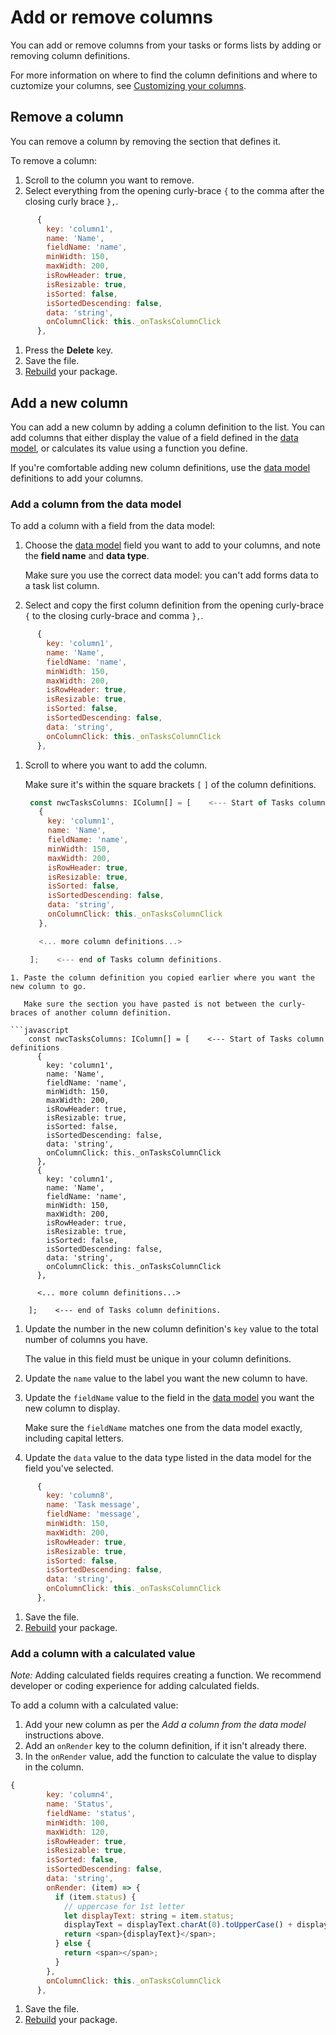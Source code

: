 # Add or remove columns

You can add or remove columns from your tasks or forms lists by adding or removing column definitions.

For more information on where to find the column definitions and where to cuztomize your columns, see [Customizing your columns](./customize.md).

## Remove a column
You can remove a column by removing the section that defines it.

To remove a column:
1. Scroll to the column you want to remove.
1. Select everything from the opening curly-brace `{` to the comma after the closing curly brace `},`.

```javascript
      {
        key: 'column1',
        name: 'Name',
        fieldName: 'name',
        minWidth: 150,
        maxWidth: 200,
        isRowHeader: true,
        isResizable: true,
        isSorted: false,
        isSortedDescending: false,
        data: 'string',
        onColumnClick: this._onTasksColumnClick
      },
```
1. Press the **Delete** key.
1. Save the file.
1. [Rebuild](build.md) your package.

## Add a new column
You can add a new column by adding a column definition to the list. You can add columns that either display the value of a field defined in the [data model](./data.md), or calculates its value using a function you define.

If you're comfortable adding new column definitions, use the [data model](./data.md) definitions to add your columns.

### Add a column from the data model
To add a column with a field from the data model:

1. Choose the [data model](./data.md) field you want to add to your columns, and note the **field name** and **data type**.

   Make sure you use the correct data model: you can't add forms data to a task list column.
1. Select and copy the first column definition from the opening curly-brace `{` to the closing curly-brace and comma `},`.

```javascript
      {
        key: 'column1',
        name: 'Name',
        fieldName: 'name',
        minWidth: 150,
        maxWidth: 200,
        isRowHeader: true,
        isResizable: true,
        isSorted: false,
        isSortedDescending: false,
        data: 'string',
        onColumnClick: this._onTasksColumnClick
      },
```
1. Scroll to where you want to add the column. 

   Make sure it's within the square brackets `[` `]` of the column definitions.
   
   ```javascript
    const nwcTasksColumns: IColumn[] = [    <--- Start of Tasks column definitions
      {
        key: 'column1',
        name: 'Name',
        fieldName: 'name',
        minWidth: 150,
        maxWidth: 200,
        isRowHeader: true,
        isResizable: true,
        isSorted: false,
        isSortedDescending: false,
        data: 'string',
        onColumnClick: this._onTasksColumnClick
      },

      <... more column definitions...>

    ];    <--- end of Tasks column definitions.
```
1. Paste the column definition you copied earlier where you want the new column to go.

   Make sure the section you have pasted is not between the curly-braces of another column definition.   
   
```javascript
    const nwcTasksColumns: IColumn[] = [    <--- Start of Tasks column definitions
      {
        key: 'column1',
        name: 'Name',
        fieldName: 'name',
        minWidth: 150,
        maxWidth: 200,
        isRowHeader: true,
        isResizable: true,
        isSorted: false,
        isSortedDescending: false,
        data: 'string',
        onColumnClick: this._onTasksColumnClick
      },
	  {
        key: 'column1',
        name: 'Name',
        fieldName: 'name',
        minWidth: 150,
        maxWidth: 200,
        isRowHeader: true,
        isResizable: true,
        isSorted: false,
        isSortedDescending: false,
        data: 'string',
        onColumnClick: this._onTasksColumnClick
      },

      <... more column definitions...>

    ];    <--- end of Tasks column definitions.
```
1. Update the number in the new column definition's `key` value to the total number of columns you have.

   The value in this field must be unique in your column definitions.
1. Update the `name` value to the label you want the new column to have.
1. Update the `fieldName` value to the field in the [data model](./data.md) you want the new column to display. 

   Make sure the `fieldName` matches one from the data model exactly, including capital letters.
1. Update the `data` value to the data type listed in the data model for the field you've selected.

```javascript
      {
        key: 'column8',
        name: 'Task message',
        fieldName: 'message',
        minWidth: 150,
        maxWidth: 200,
        isRowHeader: true,
        isResizable: true,
        isSorted: false,
        isSortedDescending: false,
        data: 'string',
        onColumnClick: this._onTasksColumnClick
      },
```
1. Save the file.
1. [Rebuild](./build.md) your package.

### Add a column with a calculated value

_Note:_ Adding calculated fields requires creating a function. We recommend developer or coding experience for adding calculated fields.

To add a column with a calculated value:

1. Add your new column as per the _Add a column from the data model_ instructions above.
1. Add an `onRender` key to the column definition, if it isn't already there. 
1. In the `onRender` value, add the function to calculate the value to display in the column.

```javascript
{
        key: 'column4',
        name: 'Status',
        fieldName: 'status',
        minWidth: 100,
        maxWidth: 120,
        isRowHeader: true,
        isResizable: true,
        isSorted: false,
        isSortedDescending: false,
        data: 'string',
        onRender: (item) => {
          if (item.status) {
            // uppercase for 1st letter
            let displayText: string = item.status;
            displayText = displayText.charAt(0).toUpperCase() + displayText.slice(1);
            return <span>{displayText}</span>;
          } else {
            return <span></span>;
          }
        },
        onColumnClick: this._onTasksColumnClick
      },
```
1. Save the file.
1. [Rebuild](./build.md) your package.
